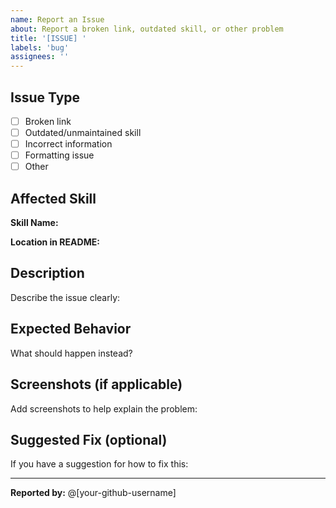 ```yaml
---
name: Report an Issue
about: Report a broken link, outdated skill, or other problem
title: '[ISSUE] '
labels: 'bug'
assignees: ''
---
```


## Issue Type

- [ ] Broken link
- [ ] Outdated/unmaintained skill
- [ ] Incorrect information
- [ ] Formatting issue
- [ ] Other

## Affected Skill

**Skill Name:**

**Location in README:**

## Description

Describe the issue clearly:



## Expected Behavior

What should happen instead?



## Screenshots (if applicable)

Add screenshots to help explain the problem:



## Suggested Fix (optional)

If you have a suggestion for how to fix this:



---

**Reported by:** @[your-github-username]
